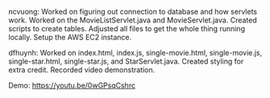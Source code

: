 ncvuong: Worked on figuring out connection to database and how servlets work. Worked on the MovieListServlet.java and MovieServlet.java. Created scripts to create tables. Adjusted all files to get the whole thing running locally. Setup the AWS EC2 instance.

dfhuynh: Worked on index.html, index.js, single-movie.html, single-movie.js, single-star.html, single-star.js, and StarServlet.java. Created styling for extra credit. Recorded video demonstration.

Demo: https://youtu.be/0wGPsqCshrc
